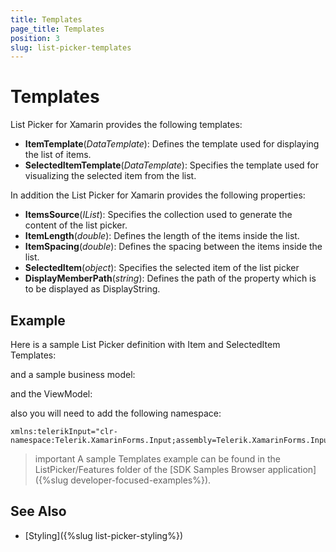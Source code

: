 ```yaml
---
title: Templates
page_title: Templates
position: 3
slug: list-picker-templates
---
```


# Templates

List Picker for Xamarin provides the following templates:

* **ItemTemplate**(*DataTemplate*): Defines the template used for displaying the list of items.
* **SelectedItemTemplate**(*DataTemplate*): Specifies the template used for visualizing the selected item from the list.

In addition the List Picker for Xamarin provides the following properties:

* **ItemsSource**(*IList*): Specifies the collection used to generate the content of the list picker.
* **ItemLength**(*double*): Defines the length of the items inside the list.
* **ItemSpacing**(*double*): Defines the spacing between the items inside the list.
* **SelectedItem**(*object*): Specifies the selected item of the list picker
* **DisplayMemberPath**(*string*): Defines the path of the property which is to be displayed as DisplayString. 

## Example

Here is a sample List Picker definition with Item and SelectedItem Templates:

<snippet id='listpicker-features-templates' />

and a sample business model:

<snippet id='listpicker-features-businessmodel' />

and the ViewModel:

<snippet id='listpicker-features-viewmodel' />

also you will need to add the following namespace:

```XAML
xmlns:telerikInput="clr-namespace:Telerik.XamarinForms.Input;assembly=Telerik.XamarinForms.Input"
```

>important A sample Templates example can be found in the ListPicker/Features folder of the [SDK Samples Browser application]({%slug developer-focused-examples%}).

## See Also

- [Styling]({%slug list-picker-styling%})
